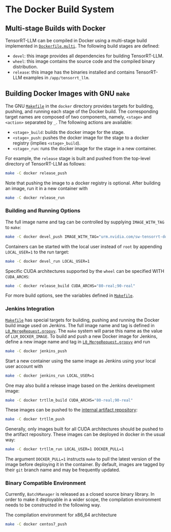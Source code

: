 # The Docker Build System

## Multi-stage Builds with Docker

TensorRT-LLM can be compiled in Docker using a multi-stage build implemented in [`Dockerfile.multi`](Dockerfile.multi).
The following build stages are defined:

* `devel`: this image provides all dependencies for building TensorRT-LLM.
* `wheel`: this image contains the source code and the compiled binary distribution.
* `release`: this image has the binaries installed and contains TensorRT-LLM examples in `/app/tensorrt_llm`.

## Building Docker Images with GNU `make`

The GNU [`Makefile`](Makefile) in the `docker` directory provides targets for building, pushing, and running each stage
of the Docker build. The corresponding target names are composed of two components, namely, `<stage>` and `<action>`
separated by `_`. The following actions are available:

* `<stage>_build`: builds the docker image for the stage.
* `<stage>_push`: pushes the docker image for the stage to a docker registry (implies `<stage>_build`).
* `<stage>_run`: runs the docker image for the stage in a new container.

For example, the `release` stage is built and pushed from the top-level directory of TensorRT-LLM as follows:

```bash
make -C docker release_push
```

Note that pushing the image to a docker registry is optional. After building an image, run it in a new container with
```bash
make -C docker release_run
```

### Building and Running Options

The full image name and tag can be controlled by supplying `IMAGE_WITH_TAG` to `make`:

```bash
make -C docker devel_push IMAGE_WITH_TAG="urm.nvidia.com/sw-tensorrt-docker/tensorrt-llm:dev"
```

Containers can be started with the local user instead of `root` by appending `LOCAL_USER=1` to the run target:

```bash
make -C docker devel_run LOCAL_USER=1
```

Specific CUDA architectures supported by the `wheel` can be specified WITH `CUDA_ARCHS`:

```bash
make -C docker release_build CUDA_ARCHS="80-real;90-real"
```

For more build options, see the variables defined in [`Makefile`](Makefile).

### Jenkins Integration

[`Makefile`](Makefile) has special targets for building, pushing and running the Docker build image used on Jenkins.
The full image name and tag is defined in [`L0_MergeRequest.groovy`](../jenkins/L0_MergeRequest.groovy). The `make`
system will parse this name as the value of `LLM_DOCKER_IMAGE`. To build and push a new Docker image for Jenkins,
define a new image name and tag in [`L0_MergeRequest.groovy`](../jenkins/L0_MergeRequest.groovy) and run

```bash
make -C docker jenkins_push
```

Start a new container using the same image as Jenkins using your local user account with

```bash
make -C docker jenkins_run LOCAL_USER=1
```

One may also build a release image based on the Jenkins development image:

```bash
make -C docker trtllm_build CUDA_ARCHS="80-real;90-real"
```

These images can be pushed to
the [internal artifact repository](https://urm.nvidia.com/artifactory/sw-tensorrt-docker/tensorrt-llm-staging/release/):

```bash
make -C docker trtllm_push
```

Generally, only images built for all CUDA architectures should be pushed to the artifact repository. These images can
be deployed in docker in the usual way:

```bash
make -C docker trtllm_run LOCAL_USER=1 DOCKER_PULL=1
```

The argument `DOCKER_PULL=1` instructs `make` to pull the latest version of the image before deploying it in the container.
By default, images are tagged by their `git` branch name and may be frequently updated.

### Binary Compatible Environment

Currently, `BatchManager` is released as a closed source binary library. In order to make it deployable in a wider
scope, the compilation environment needs to be constructed in the following way.

The compilation environment for x86_64 architecture

```bash
make -C docker centos7_push
```
